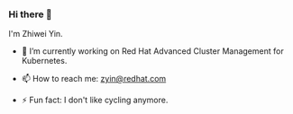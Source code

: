 ### Hi there 👋

I'm Zhiwei Yin.

<!--
**zhiweiyin318/zhiweiyin318** is a ✨ _special_ ✨ repository because its `README.md` (this file) appears on your GitHub profile.
- 🌱 I’m currently learning everthing.
- 👯 I’m looking to collaborate on ...
- 🤔 I’m looking for help with ...
- 💬 Ask me about ...
- 📫 How to reach me: Email is ok.
- 😄 Pronouns: He/Him
- 💬 Ask me about ...Go,kubernetes,CICD.
-->

- 🔭 I’m currently working on Red Hat Advanced Cluster Management for Kubernetes.

- 📫 How to reach me: zyin@redhat.com

- ⚡ Fun fact: I don't like cycling anymore.

